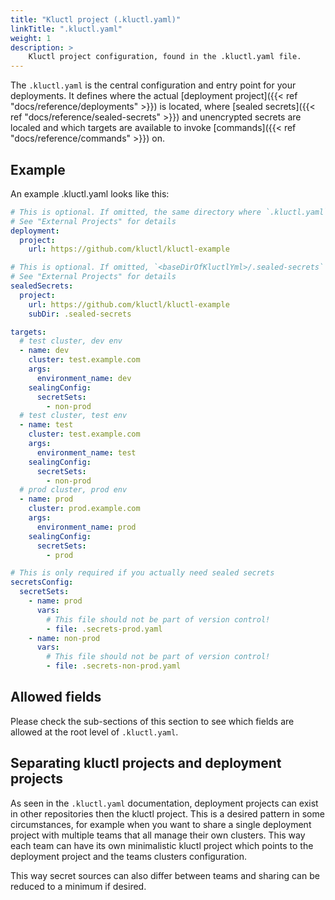 ```yaml
---
title: "Kluctl project (.kluctl.yaml)"
linkTitle: ".kluctl.yaml"
weight: 1
description: >
    Kluctl project configuration, found in the .kluctl.yaml file.
---
```


The `.kluctl.yaml` is the central configuration and entry point for your deployments. It defines where the actual
[deployment project]({{< ref "docs/reference/deployments" >}}) is located,
where [sealed secrets]({{< ref "docs/reference/sealed-secrets" >}}) and unencrypted secrets are localed and which targets are available to
invoke [commands]({{< ref "docs/reference/commands" >}}) on.

## Example

An example .kluctl.yaml looks like this:

```yaml
# This is optional. If omitted, the same directory where `.kluctl.yaml` is located will be used as root deployment
# See "External Projects" for details
deployment:
  project:
    url: https://github.com/kluctl/kluctl-example

# This is optional. If omitted, `<baseDirOfKluctlYml>/.sealed-secrets` will be used
# See "External Projects" for details
sealedSecrets:
  project:
    url: https://github.com/kluctl/kluctl-example
    subDir: .sealed-secrets

targets:
  # test cluster, dev env
  - name: dev
    cluster: test.example.com
    args:
      environment_name: dev
    sealingConfig:
      secretSets:
        - non-prod
  # test cluster, test env
  - name: test
    cluster: test.example.com
    args:
      environment_name: test
    sealingConfig:
      secretSets:
        - non-prod
  # prod cluster, prod env
  - name: prod
    cluster: prod.example.com
    args:
      environment_name: prod
    sealingConfig:
      secretSets:
        - prod

# This is only required if you actually need sealed secrets
secretsConfig:
  secretSets:
    - name: prod
      vars:
        # This file should not be part of version control!
        - file: .secrets-prod.yaml
    - name: non-prod
      vars:
        # This file should not be part of version control!
        - file: .secrets-non-prod.yaml
```

## Allowed fields

Please check the sub-sections of this section to see which fields are allowed at the root level of `.kluctl.yaml`.

## Separating kluctl projects and deployment projects

As seen in the `.kluctl.yaml` documentation, deployment projects can exist in other repositories then the kluctl project.
This is a desired pattern in some circumstances, for example when you want to share a single deployment project with
multiple teams that all manage their own clusters. This way each team can have its own minimalistic kluctl project which
points to the deployment project and the teams clusters configuration.

This way secret sources can also differ between teams and sharing can be reduced to a minimum if desired.
